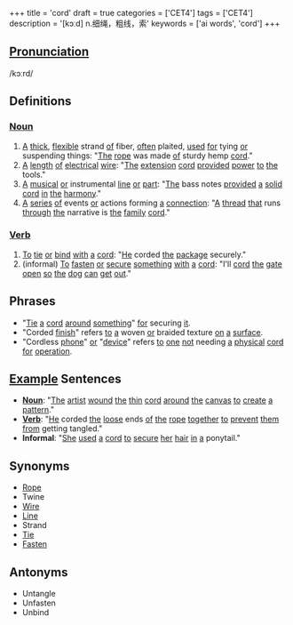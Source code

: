 +++
title = 'cord'
draft = true
categories = ['CET4']
tags = ['CET4']
description = '[kɔːd] n.细绳，粗线，索'
keywords = ['ai words', 'cord']
+++

## [Pronunciation](/post/pronunciation/)
/kɔːrd/

## Definitions
### [Noun](/post/noun/)
1. [A](/post/a/) [thick](/post/thick/), [flexible](/post/flexible/) strand [of](/post/of/) fiber, [often](/post/often/) plaited, [used](/post/used/) [for](/post/for/) tying [or](/post/or/) suspending things: "[The](/post/the/) [rope](/post/rope/) was made [of](/post/of/) sturdy hemp [cord](/post/cord/)."
2. [A](/post/a/) [length](/post/length/) [of](/post/of/) [electrical](/post/electrical/) [wire](/post/wire/): "[The](/post/the/) [extension](/post/extension/) [cord](/post/cord/) [provided](/post/provided/) [power](/post/power/) [to](/post/to/) [the](/post/the/) tools."
3. [A](/post/a/) [musical](/post/musical/) [or](/post/or/) instrumental [line](/post/line/) [or](/post/or/) [part](/post/part/): "[The](/post/the/) bass notes [provided](/post/provided/) [a](/post/a/) [solid](/post/solid/) [cord](/post/cord/) [in](/post/in/) [the](/post/the/) [harmony](/post/harmony/)."
4. [A](/post/a/) [series](/post/series/) [of](/post/of/) events [or](/post/or/) actions forming [a](/post/a/) [connection](/post/connection/): "[A](/post/a/) [thread](/post/thread/) [that](/post/that/) runs [through](/post/through/) [the](/post/the/) narrative is [the](/post/the/) [family](/post/family/) [cord](/post/cord/)."

### [Verb](/post/verb/)
1. [To](/post/to/) [tie](/post/tie/) [or](/post/or/) [bind](/post/bind/) [with](/post/with/) [a](/post/a/) [cord](/post/cord/): "[He](/post/he/) corded [the](/post/the/) [package](/post/package/) securely."
2. (informal) [To](/post/to/) [fasten](/post/fasten/) [or](/post/or/) [secure](/post/secure/) [something](/post/something/) [with](/post/with/) [a](/post/a/) [cord](/post/cord/): "I'll [cord](/post/cord/) [the](/post/the/) [gate](/post/gate/) [open](/post/open/) [so](/post/so/) [the](/post/the/) [dog](/post/dog/) [can](/post/can/) [get](/post/get/) [out](/post/out/)."

## Phrases
- "[Tie](/post/tie/) [a](/post/a/) [cord](/post/cord/) [around](/post/around/) [something](/post/something/)" [for](/post/for/) securing [it](/post/it/).
- "Corded [finish](/post/finish/)" refers [to](/post/to/) [a](/post/a/) woven [or](/post/or/) braided texture [on](/post/on/) [a](/post/a/) [surface](/post/surface/).
- "Cordless [phone](/post/phone/)" [or](/post/or/) "[device](/post/device/)" refers [to](/post/to/) [one](/post/one/) [not](/post/not/) needing [a](/post/a/) [physical](/post/physical/) [cord](/post/cord/) [for](/post/for/) [operation](/post/operation/).

## [Example](/post/example/) Sentences
- **[Noun](/post/noun/)**: "[The](/post/the/) [artist](/post/artist/) [wound](/post/wound/) [the](/post/the/) [thin](/post/thin/) [cord](/post/cord/) [around](/post/around/) [the](/post/the/) [canvas](/post/canvas/) [to](/post/to/) [create](/post/create/) [a](/post/a/) [pattern](/post/pattern/)."
- **[Verb](/post/verb/)**: "[He](/post/he/) corded [the](/post/the/) [loose](/post/loose/) ends [of](/post/of/) [the](/post/the/) [rope](/post/rope/) [together](/post/together/) [to](/post/to/) [prevent](/post/prevent/) [them](/post/them/) [from](/post/from/) getting tangled."
- **Informal**: "[She](/post/she/) [used](/post/used/) [a](/post/a/) [cord](/post/cord/) [to](/post/to/) [secure](/post/secure/) [her](/post/her/) [hair](/post/hair/) [in](/post/in/) [a](/post/a/) ponytail."

## Synonyms
- [Rope](/post/rope/)
- Twine
- [Wire](/post/wire/)
- [Line](/post/line/)
- Strand
- [Tie](/post/tie/)
- [Fasten](/post/fasten/)

## Antonyms
- Untangle
- Unfasten
- Unbind
